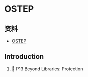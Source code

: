 # OSTEP

## 资料
* [OSTEP](https://pages.cs.wisc.edu/~remzi/OSTEP/)

## Introduction
1. 📌 P13 Beyond Libraries: Protection 
